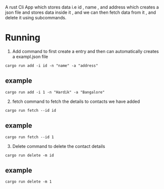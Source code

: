A rust Cli App which stores data i.e id , name , and address which creates a json file and stores data inside it , and we can then fetch data from it , and delete it using subcommands.

 # Running

 1. Add command to first create a entry and then can automatically creates a exampl.json file

 ```cargo run add -i id -n "name" -a "address"```

## example 

``` cargo run add -i 1 -n "Hardik" -a "Bangalore" ```

2. fetch command to fetch the details to contacts we have added 

 ``` cargo run fetch --id id ```
 
 ## example 
 ``` cargo run fetch --id 1 ```

3. Delete command to delete the contact details

``` cargo run delete -m id ```
 
## example 
``` cargo run delete -m 1 ```
